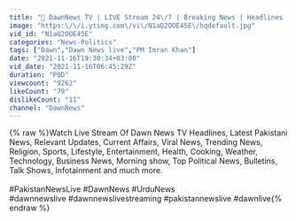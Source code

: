 ```yaml
---
title: "🔴 DawnNews TV | LIVE Stream 24\/7 | Breaking News | Headlines | News Bulletins | Exclusive Coverage |"
image: "https:\/\/i.ytimg.com\/vi\/N1aQ2OOE45E\/hqdefault.jpg"
vid_id: "N1aQ2OOE45E"
categories: "News-Politics"
tags: ["Dawn","Dawn News live","PM Imran Khan"]
date: "2021-11-16T19:30:34+03:00"
vid_date: "2021-11-16T06:45:29Z"
duration: "P0D"
viewcount: "9262"
likeCount: "79"
dislikeCount: "11"
channel: "DawnNews"
---
```

{% raw %}Watch Live Stream Of Dawn News TV Headlines, Latest Pakistani News, Relevant Updates, Current Affairs, Viral News, Trending News, Religion, Sports, Lifestyle, Entertainment, Health, Cooking, Weather, Technology, Business News, Morning show, Top Political News, Bulletins, Talk Shows, Infotainment and much more.<br /><br />#PakistanNewsLive #DawnNews #UrduNews<br />#dawnnewslive #dawnnewslivestreaming #pakistannewslive #dawnlive{% endraw %}
